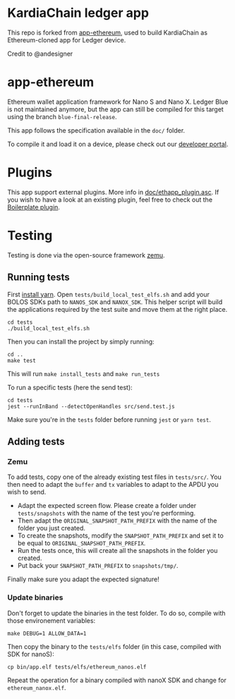 # KardiaChain ledger app
This repo is forked from [app-ethereum](https://github.com/LedgerHQ/app-ethereum), used to build KardiaChain as Ethereum-cloned app for Ledger device.

Credit to @andesigner

# app-ethereum
Ethereum wallet application framework for Nano S and Nano X.
Ledger Blue is not maintained anymore, but the app can still be compiled for this target using the branch `blue-final-release`.

This app follows the specification available in the `doc/` folder.

To compile it and load it on a device, please check out our [developer portal](https://developers.ledger.com/docs/nano-app/introduction/).

# Plugins

This app support external plugins. More info in [doc/ethapp_plugin.asc](https://github.com/LedgerHQ/app-ethereum/blob/master/doc/ethapp_plugins.asc). If you wish to have a look at an existing plugin, feel free to check out the [Boilerplate plugin](https://github.com/LedgerHQ/app-plugin-boilerplate).

# Testing

Testing is done via the open-source framework [zemu](https://github.com/Zondax/zemu).

## Running tests

First [install yarn](https://classic.yarnpkg.com/en/docs/install/#debian-stable).
Open `tests/build_local_test_elfs.sh` and add your BOLOS SDKs path to `NANOS_SDK` and `NANOX_SDK`.
This helper script will build the applications required by the test suite and move them at the right place.
```
cd tests
./build_local_test_elfs.sh
```
Then you can install the project by simply running:
```
cd ..
make test
```
This will run `make install_tests` and `make run_tests`

To run a specific tests (here the send test):
```
cd tests
jest --runInBand --detectOpenHandles src/send.test.js
```

Make sure you're in the `tests` folder before running `jest` or `yarn test`.


## Adding tests

### Zemu

To add tests, copy one of the already existing test files in `tests/src/`.
You then need to adapt the `buffer` and `tx` variables to adapt to the APDU you wish to send.

- Adapt the expected screen flow. Please create a folder under `tests/snapshots` with the name of the test you're performing.
- Then adapt the `ORIGINAL_SNAPSHOT_PATH_PREFIX` with the name of the folder you just created.
- To create the snapshots, modify the `SNAPSHOT_PATH_PREFIX` and set it to be equal to `ORIGINAL_SNAPSHOT_PATH_PREFIX`.
- Run the tests once, this will create all the snapshots in the folder you created.
- Put back your `SNAPSHOT_PATH_PREFIX` to `snapshots/tmp/`.

Finally make sure you adapt the expected signature!

### Update binaries

Don't forget to update the binaries in the test folder. To do so, compile with those environement variables:
```
make DEBUG=1 ALLOW_DATA=1
```

Then copy the binary to the `tests/elfs` folder (in this case, compiled with SDK for nanoS):
```
cp bin/app.elf tests/elfs/ethereum_nanos.elf
```

Repeat the operation for a binary compiled with nanoX SDK and change for `ethereum_nanox.elf`.
